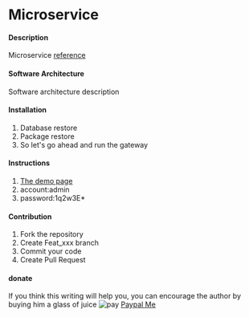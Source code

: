 # Microservice

#### Description

Microservice
[reference](github.com/luoyunchong/abp)

#### Software Architecture

Software architecture description

#### Installation

1. Database restore
2. Package restore
3. So let's go ahead and run the gateway

#### Instructions

1. [The demo page]("http://abp.burningmyself.cn")
2. account:admin
3. password:1q2w3E*

#### Contribution

1. Fork the repository
2. Create Feat_xxx branch
3. Commit your code
4. Create Pull Request

#### donate

If you think this writing will help you, you can encourage the author by buying him a glass of juice
![pay](docs/img/pay.png)
[Paypal Me](https://paypal.me/yangfubing)